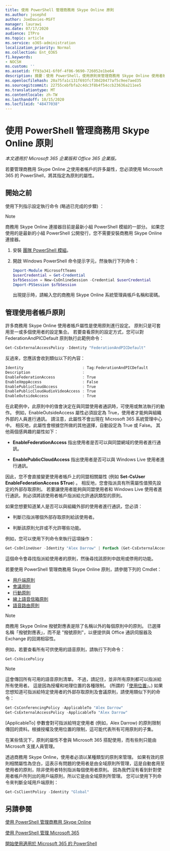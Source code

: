 ```yaml
---
title: 使用 PowerShell 管理商務用 Skype Online 原則
ms.author: josephd
author: JoeDavies-MSFT
manager: laurawi
ms.date: 07/17/2020
audience: ITPro
ms.topic: article
ms.service: o365-administration
localization_priority: Normal
ms.collection: Ent_O365
f1.keywords:
- NOCSH
ms.custom: ''
ms.assetid: ff93a341-6f0f-4f06-9690-726052e1be64
description: 摘要：使用 PowerShell，使用原則來管理商務用 Skype Online 使用者帳戶屬性。
ms.openlocfilehash: 20a75fa1c131f693fcf30d20477af5c9ee7aed35
ms.sourcegitcommit: 22755cebfbfa2c4dc3f8b4f54ccb23636a211ee5
ms.translationtype: MT
ms.contentlocale: zh-TW
ms.lasthandoff: 10/15/2020
ms.locfileid: "48477038"
---
```

# <a name="manage-skype-for-business-online-policies-with-powershell"></a>使用 PowerShell 管理商務用 Skype Online 原則

*本文適用於 Microsoft 365 企業版和 Office 365 企業版。*

若要管理商務用 Skype Online 之使用者帳戶的許多屬性，您必須使用 Microsoft 365 的 PowerShell，將其指定為原則的屬性。
  
## <a name="before-you-begin"></a>開始之前

使用下列指示設定執行命令 (略過已完成的步驟) ：

  > [!Note]
  > 商務用 Skype Online 連接器目前是最新小組 PowerShell 模組的一部分。 如果您使用的是最新的小組 PowerShell 公開發行，您不需要安裝商務用 Skype Online 連接器。

1. 安裝 [團隊 PowerShell 模組](https://docs.microsoft.com/microsoftteams/teams-powershell-install)。
    
2. 開啟 Windows PowerShell 命令提示字元，然後執行下列命令： 

   ```powershell
   Import-Module MicrosoftTeams
   $userCredential = Get-Credential
   $sfbSession = New-CsOnlineSession -Credential $userCredential
   Import-PSSession $sfbSession
   ```

   出現提示時，請輸入您的商務用 Skype Online 系統管理員帳戶名稱和密碼。
    
## <a name="manage-user-account-policies"></a>管理使用者帳戶原則

許多商務用 Skype Online 使用者帳戶屬性是使用原則進行設定。 原則只是可套用至一或多個使用者的設定集合。 若要查看原則的設定方式，您可以對 FederationAndPICDefault 原則執行此範例命令：
  
```powershell
Get-CsExternalAccessPolicy -Identity "FederationAndPICDefault"
```

反過來，您應該會收到類似以下的內容：
  
```powershell
Identity                          : Tag:FederationAndPICDefault
Description                       :
EnableFederationAccess            : True
EnableXmppAccess                  : False
EnablePublicCloudAccess           : True
EnablePublicCloudAudioVideoAccess : True
EnableOutsideAccess               : True
```

在此範例中，此原則中的值會決定在與同盟使用者通訊時，可使用或無法執行的動作。 例如，EnableOutsideAccess 屬性必須設定為 True，使用者才能夠與組織外部的人員進行通訊。 請注意，此屬性不會出現在 Microsoft 365 系統管理中心中。 相反地，此屬性會根據您所做的其他選擇，自動設定為 True 或 False。 其他兩個感興趣的屬性如下：
  
- **EnableFederationAccess** 指出使用者是否可以與同盟網域的使用者進行通訊。
    
- **EnablePublicCloudAccess** 指出使用者是否可以與 Windows Live 使用者進行通訊。
    
因此，您不會直接變更使用者帳戶上的同盟相關屬性 (例如 **Set-CsUser EnableFederationAccess $True**) 。 相反地，您會指派具有所需屬性值預先設定的外部存取原則。 若要讓使用者能夠與同盟使用者和 Windows Live 使用者進行通訊，則必須將該使用者帳戶指派給允許通訊類型的原則。
  
如果您想要知道某人是否可以與組織外部的使用者進行通訊，您必須：
  
- 判斷已指派哪個外部存取原則給該使用者。
    
- 判斷該原則允許或不允許哪些功能。
    
例如，您可以使用下列命令來執行這項操作：
  
```powershell
Get-CsOnlineUser -Identity "Alex Darrow" | ForEach {Get-CsExternalAccessPolicy -Identity $_.ExternalAccessPolicy}
```

這個命令會尋找指派給使用者的原則，然後尋找該原則中啟用或停用的功能。
  
若要使用 PowerShell 管理商務用 Skype Online 原則，請參閱下列的 Cmdlet：

- [用戶端原則](https://docs.microsoft.com/previous-versions//mt228132(v=technet.10)#client-policy-cmdlets)
- [會議原則](https://docs.microsoft.com/previous-versions//mt228132(v=technet.10)#conferencing-policy-cmdlets)
- [行動原則](https://docs.microsoft.com/previous-versions//mt228132(v=technet.10)#mobile-policy-cmdlets)
- [線上語音信箱原則](https://docs.microsoft.com/previous-versions//mt228132(v=technet.10)#online-voicemail-policy-cmdlets)
- [語音路由原則](https://docs.microsoft.com/previous-versions//mt228132(v=technet.10)#voice-routing-policy-cmdlets)


> [!NOTE]
> 商務用 Skype Online 撥號對應表是除了名稱以外的每個原則中的原則。 已選擇名稱「撥號對應表」，而不是 "撥號原則"，以便提供與 Office 通訊伺服器及 Exchange 的回溯相容性。 
  
例如，若要查看所有可供使用的語音原則，請執行下列命令：
  
```powershell
Get-CsVoicePolicy
```

> [!NOTE]
> 這會傳回所有可用的語音原則清單。 不過，請記住，並非所有原則都可以指派給所有使用者。 這是因為授權和地理位置的各種限制。  (所謂的「[使用位置](https://msdn.microsoft.com/library/azure/dn194136.aspx)」。) 如果您想知道可指派給特定使用者的外部存取原則及會議原則，請使用類似下列的命令： 

```powershell
Get-CsConferencingPolicy -ApplicableTo "Alex Darrow"
Get-CsExternalAccessPolicy -ApplicableTo "Alex Darrow"
```

[ApplicableTo] 參數會對可指派給特定使用者 (例如，Alex Darrow) 的原則限制傳回的資料。根據授權及使用位置的限制，這可能代表所有可用原則的子集。 
  
在某些情況下，原則的屬性不會與 Microsoft 365 搭配使用，而有些則只能由 Microsoft 支援人員管理。 
  
透過商務用 Skype Online，使用者必須以某種類型的原則來管理。 如果有效的原則相關屬性為空白，這表示有問題的使用者是由全域原則所管理，這是自動套用至使用者的原則，除非使用者特別指派每個使用者原則。 因為我們沒有看到針對使用者帳戶所列出的用戶端原則，所以它是由全域原則所管理。 您可以使用下列命令來判斷全域用戶端原則：
  
```powershell
Get-CsClientPolicy -Identity "Global"
```

## <a name="see-also"></a>另請參閱

[使用 PowerShell 管理商務用 Skype Online](manage-skype-for-business-online-with-microsoft-365-powershell.md)
  
[使用 PowerShell 管理 Microsoft 365](manage-microsoft-365-with-microsoft-365-powershell.md)
  
[開始使用適用於 Microsoft 365 的 PowerShell](getting-started-with-microsoft-365-powershell.md)

